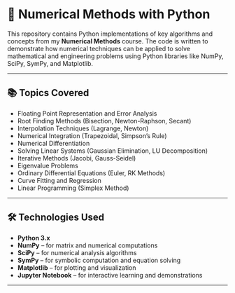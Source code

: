 # 🧮 Numerical Methods with Python

This repository contains Python implementations of key algorithms and concepts from my **Numerical Methods** course. The code is written to demonstrate how numerical techniques can be applied to solve mathematical and engineering problems using Python libraries like NumPy, SciPy, SymPy, and Matplotlib.

---

## 📚 Topics Covered

- Floating Point Representation and Error Analysis
- Root Finding Methods (Bisection, Newton-Raphson, Secant)
- Interpolation Techniques (Lagrange, Newton)
- Numerical Integration (Trapezoidal, Simpson’s Rule)
- Numerical Differentiation
- Solving Linear Systems (Gaussian Elimination, LU Decomposition)
- Iterative Methods (Jacobi, Gauss-Seidel)
- Eigenvalue Problems
- Ordinary Differential Equations (Euler, RK Methods)
- Curve Fitting and Regression
- Linear Programming (Simplex Method)

---

## 🛠️ Technologies Used

- **Python 3.x**
- **NumPy** – for matrix and numerical computations  
- **SciPy** – for numerical analysis algorithms  
- **SymPy** – for symbolic computation and equation solving  
- **Matplotlib** – for plotting and visualization  
- **Jupyter Notebook** – for interactive learning and demonstrations

---


